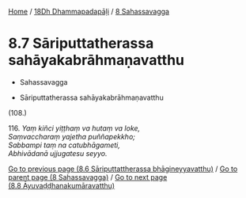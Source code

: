 
[Home](/) / [18Dh Dhammapadapāḷi](...md) / [8 Sahassavagga](../18Dh/8.md)

# 8.7 Sāriputtatherassa sahāyakabrāhmaṇavatthu

* Sahassavagga

* Sāriputtatherassa sahāyakabrāhmaṇavatthu

(108.)

116\. _Yaṃ kiñci yiṭṭhaṃ va hutaṃ va loke,_  
_Saṃvaccharaṃ yajetha puññapekkho;_  
_Sabbampi taṃ na catubhāgameti,_  
_Abhivādanā ujjugatesu seyyo._  


[Go to previous page (8.6 Sāriputtattherassa bhāgineyyavatthu)](8.6.md) / [Go to parent page (8 Sahassavagga)](../18Dh/8.md) / [Go to next page (8.8 Āyuvaḍḍhanakumāravatthu)](8.8.md)


